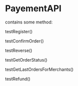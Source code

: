 # PayementAPI

contains some method:

testRegister()

testConfirmOrder()

testReverse()

testGetOrderStatus()

testGetLastOrdersForMerchants()

testRefund()
